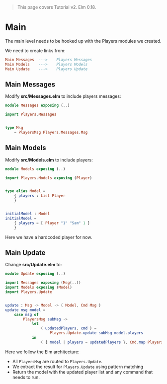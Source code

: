 > This page covers Tutorial v2. Elm 0.18.

# Main

The main level needs to be hooked up with the Players modules we created.

We need to create links from:

```elm
Main Messages  --->    Players Messages
Main Models    --->    Players Models
Main Update    --->    Players Update
```

## Main Messages

Modify __src/Messages.elm__ to include players messages:

```elm
module Messages exposing (..)

import Players.Messages


type Msg
    = PlayersMsg Players.Messages.Msg
```

## Main Models

Modify __src/Models.elm__ to include players:

```elm
module Models exposing (..)

import Players.Models exposing (Player)


type alias Model =
    { players : List Player
    }


initialModel : Model
initialModel =
    { players = [ Player "1" "Sam" 1 ]
    }
```

Here we have a hardcoded player for now.

## Main Update

Change __src/Update.elm__ to:

```elm
module Update exposing (..)

import Messages exposing (Msg(..))
import Models exposing (Model)
import Players.Update


update : Msg -> Model -> ( Model, Cmd Msg )
update msg model =
    case msg of
        PlayersMsg subMsg ->
            let
                ( updatedPlayers, cmd ) =
                    Players.Update.update subMsg model.players
            in
                ( { model | players = updatedPlayers }, Cmd.map PlayersMsg cmd )
```

Here we follow the Elm architecture:

- All `PlayersMsg` are routed to `Players.Update`.
- We extract the result for `Players.Update` using pattern matching
- Return the model with the updated player list and any command that needs to run.
